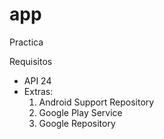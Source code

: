 # app
Practica

Requisitos
  - API 24
  - Extras:
    1) Android Support Repository
    2) Google Play Service
    3) Google Repository
